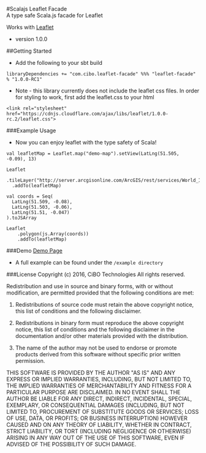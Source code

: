 #Scalajs Leaflet Facade  
A type safe Scala.js facade for Leaflet

Works with [Leaflet](http://leafletjs.com/reference-1.0.0.html)
+ version 1.0.0

##Getting Started
+ Add the following to your sbt build  
```
libraryDependencies += "com.cibo.leaflet-facade" %%% "leaflet-facade" % "1.0.0-RC1"
```
  
+ Note - this library currently does not include the leaflet css files.  In order for styling to work, first add the leaflet.css to your html
```
<link rel="stylesheet" href="https://cdnjs.cloudflare.com/ajax/libs/leaflet/1.0.0-rc.2/leaflet.css">
```


###Example Usage
+ Now you can enjoy leaflet with the type safety of Scala!    
  
```
val leafletMap = Leaflet.map("demo-map").setView(LatLng(51.505, -0.09), 13)

Leaflet
  .tileLayer("http://server.arcgisonline.com/ArcGIS/rest/services/World_Imagery/MapServer/tile/{z}/{y}/{x}")
  .addTo(leafletMap)

val coords = Seq(
  LatLng(51.509, -0.08),
  LatLng(51.503, -0.06),
  LatLng(51.51, -0.047)
).toJSArray

Leaflet
    .polygon(js.Array(coords))
    .addTo(leafletMap)
```


###Demo
[Demo Page](http://cibotech.github.io/leaflet-facade)  

+ A full example can be found under the `/example directory`


###License
Copyright (c) 2016, CiBO Technologies
All rights reserved.

Redistribution and use in source and binary forms, with or without
modification, are permitted provided that the following conditions are
met:

1. Redistributions of source code must retain the above copyright
notice, this list of conditions and the following disclaimer. 

2. Redistributions in binary form must reproduce the above copyright
notice, this list of conditions and the following disclaimer in
the documentation and/or other materials provided with the
distribution.  

3. The name of the author may not be used to
endorse or promote products derived from this software without
specific prior written permission.

THIS SOFTWARE IS PROVIDED BY THE AUTHOR "AS IS" AND ANY EXPRESS OR
IMPLIED WARRANTIES, INCLUDING, BUT NOT LIMITED TO, THE IMPLIED
WARRANTIES OF MERCHANTABILITY AND FITNESS FOR A PARTICULAR PURPOSE ARE
DISCLAIMED. IN NO EVENT SHALL THE AUTHOR BE LIABLE FOR ANY DIRECT,
INDIRECT, INCIDENTAL, SPECIAL, EXEMPLARY, OR CONSEQUENTIAL DAMAGES
(INCLUDING, BUT NOT LIMITED TO, PROCUREMENT OF SUBSTITUTE GOODS OR
SERVICES; LOSS OF USE, DATA, OR PROFITS; OR BUSINESS INTERRUPTION)
HOWEVER CAUSED AND ON ANY THEORY OF LIABILITY, WHETHER IN CONTRACT,
STRICT LIABILITY, OR TORT (INCLUDING NEGLIGENCE OR OTHERWISE) ARISING
IN ANY WAY OUT OF THE USE OF THIS SOFTWARE, EVEN IF ADVISED OF THE
POSSIBILITY OF SUCH DAMAGE.
